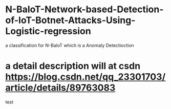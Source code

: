 # N-BaIoT-Network-based-Detection-of-IoT-Botnet-Attacks-Using-Logistic-regression
a classification for N-BaloT which is a Anomaly Detectioction
# a detail description will at csdn  https://blog.csdn.net/qq_23301703/article/details/89763083
test
